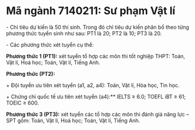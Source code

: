 # Mã ngành 7140211: Sư phạm Vật lí

\- Chỉ tiêu dự kiến là 50 thí sinh. Trong đó chỉ tiêu dự kiến phân bổ theo từng phương thức tuyển sinh như sau: PT1 là 20; PT2 là 10; PT3 là 20.

\- Các phương thức xét tuyển cụ thể:

**Phương thức 1 (PT1):** xét tuyển tổ hợp các môn thi tốt nghiệp THPT: Toán, Vật lí, Hoá học; Toán, Vật lí, Tiếng Anh.

**Phương thức (PT2):** 

\+ Đội tuyển ưu tiên xét tuyển (a1, a2, a4): Toán, Vật lí, Hóa học, Tin học.

\+ Chứng chỉ quốc tế ưu tiên xét tuyển (a4):** IELTS ≥ 6.0; TOEFL iBT ≥ 61; TOEIC ≥ 600.

**Phương thức 3 (PT3):** xét tuyển các tổ hợp các môn thi đánh giá năng lực – SPT gồm: Toán, Vật lí, Hoá học; Toán, Vật lí, Tiếng Anh.